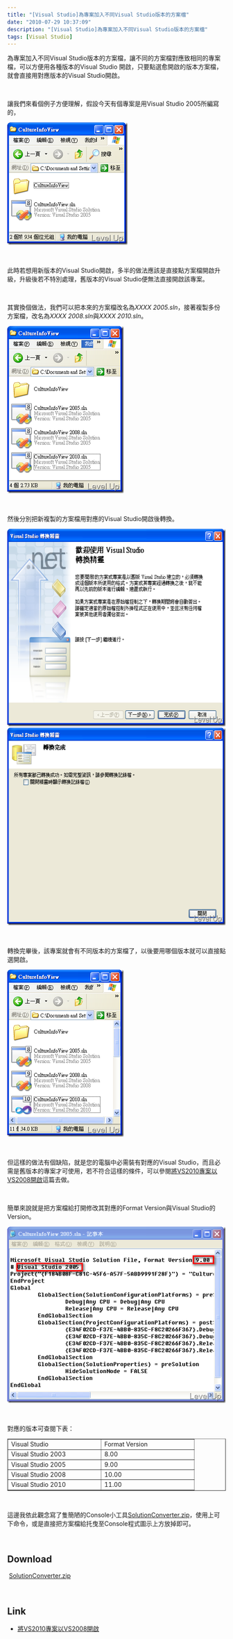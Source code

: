 ```yaml
---
title: "[Visual Studio]為專案加入不同Visual Studio版本的方案檔"
date: "2010-07-29 10:37:09"
description: "[Visual Studio]為專案加入不同Visual Studio版本的方案檔"
tags: [Visual Studio]
---
```


<p>為專案加入不同Visual Studio版本的方案檔，讓不同的方案檔對應致相同的專案檔，可以方便用各種版本的Visual Studio 開啟，只要點選愈開啟的版本方案檔，就會直接用對應版本的Visual Studio開啟。</p>  <p> </p>  <p>讓我們來看個例子方便理解，假設今天有個專案是用Visual Studio 2005所編寫的，</p>  <p><img style="border-top-width: 0px; border-left-width: 0px; border-bottom-width: 0px; border-right-width: 0px" height="282" alt="image" width="278" border="0" src="\images\posts\16890\image_thumb.png" /></a></p>  <p> </p>  <p>此時若想用新版本的Visual Studio開啟，多半的做法應該是直接點方案檔開啟升級，升級後若不特別處理，舊版本的Visual Studio便無法直接開啟該專案。</p>  <p> </p>  <p>其實換個做法，我們可以把本來的方案檔改名為<em>XXXX 2005.sln</em>，接著複製多份方案檔，改名為<em>XXXX 2008.sln</em>與<em>XXXX 2010.sln</em>。</p>  <p><a href="http://files.dotblogs.com.tw/larrynung/1007/4588ed2e77b7_AEF2/image6.png"><img style="border-top-width: 0px; border-left-width: 0px; border-bottom-width: 0px; border-right-width: 0px" height="385" alt="image" width="269" border="0" src="\images\posts\16890\image6_thumb.png" /></a></p>  <p> </p>  <p>然後分別把新複製的方案檔用對應的Visual Studio開啟後轉換。</p>  <p><a href="http://files.dotblogs.com.tw/larrynung/1007/4588ed2e77b7_AEF2/image9.png"><img style="border-top-width: 0px; border-left-width: 0px; border-bottom-width: 0px; border-right-width: 0px" height="455" alt="image" width="579" border="0" src="\images\posts\16890\image9_thumb.png" /></a> <a href="http://files.dotblogs.com.tw/larrynung/1007/4588ed2e77b7_AEF2/image12.png"><img style="border-top-width: 0px; border-left-width: 0px; border-bottom-width: 0px; border-right-width: 0px" height="455" alt="image" width="579" border="0" src="\images\posts\16890\image12_thumb.png" /></a></p>  <p> </p>  <p>轉換完畢後，該專案就會有不同版本的方案檔了，以後要用哪個版本就可以直接點選開啟。</p>  <p><a href="http://files.dotblogs.com.tw/larrynung/1007/4588ed2e77b7_AEF2/image15.png"><img style="border-top-width: 0px; border-left-width: 0px; border-bottom-width: 0px; border-right-width: 0px" height="385" alt="image" width="269" border="0" src="\images\posts\16890\image15_thumb.png" /></a></p>  <p> </p>  <p>但這樣的做法有個缺陷，就是您的電腦中必需裝有對應的Visual Studio，而且必需是舊版本的專案才可使用，若不符合這樣的條件，可以參閱<a target="_blank" href="http://www.dotblogs.com.tw/lastsecret/archive/2010/07/26/16816.aspx">將VS2010專案以VS2008開啟</a>這篇去做。</p>  <p> </p>  <p>簡單來說就是把方案檔給打開修改其對應的Format Version與Visual Studio的Version。</p>  <p><a href="http://files.dotblogs.com.tw/larrynung/1007/4588ed2e77b7_AEF2/image_8.png"><img style="border-top-width: 0px; border-left-width: 0px; border-bottom-width: 0px; border-right-width: 0px" height="406" alt="image" width="509" border="0" src="\images\posts\16890\image_thumb_1.png" /></a></p>  <p> </p>  <p>對應的版本可查閱下表：</p>  <table cellspacing="0" cellpadding="2" width="400" border="1"><tbody>     <tr>       <td valign="top" width="200">Visual Studio</td>        <td valign="top" width="200">Format Version</td>     </tr>      <tr>       <td valign="top" width="200">Visual Studio 2003</td>        <td valign="top" width="200">8.00</td>     </tr>      <tr>       <td valign="top" width="200">Visual Studio 2005</td>        <td valign="top" width="200">9.00</td>     </tr>      <tr>       <td valign="top" width="200">Visual Studio 2008</td>        <td valign="top" width="200">10.00</td>     </tr>      <tr>       <td valign="top" width="200">Visual Studio 2010</td>        <td valign="top" width="200">11.00</td>     </tr>   </tbody></table>  <p> </p>  <p>這邊我依此觀念寫了隻簡陋的Console小工具<a href="http://Files.Dotblogs.com.tw/larrynung/1007/201073018549726.zip">SolutionConverter.zip</a>，使用上可下命令，或是直接把方案檔給托曳至Console程式圖示上方放掉即可。</p>  <p> </p>  <h2>Download</h2>  <p> <a href="http://Files.Dotblogs.com.tw/larrynung/1007/201073018549726.zip">SolutionConverter.zip</a></p>  <p> </p>  <h2>Link</h2>  <ul>   <li><a target="_blank" href="http://www.dotblogs.com.tw/lastsecret/archive/2010/07/26/16816.aspx">將VS2010專案以VS2008開啟</li> </ul>
